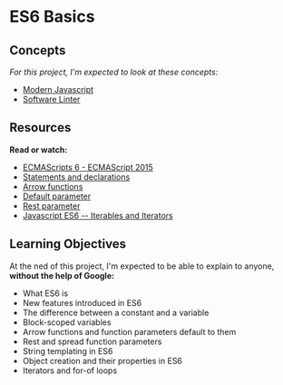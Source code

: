 # ES6 Basics
## Concepts
*For this project, I'm expected to look at these concepts:*
- [Modern Javascript](https://intranet.alxswe.com/concepts/541)
- [Software Linter](https://intranet.alxswe.com/concepts/542)

## Resources
**Read or watch:**
- [ECMAScripts 6 - ECMAScript 2015](https://intranet.alxswe.com/rltoken/NW1dFLFExQ12_hD8yvkV3A)
- [Statements and declarations](https://intranet.alxswe.com/rltoken/sroRUsUvOZV28V99MHDenw)
- [Arrow functions](https://intranet.alxswe.com/rltoken/N2WLylppCtkkX3YFFtyUHw)
- [Default parameter](https://intranet.alxswe.com/rltoken/kbw9gMO6sdeOKAY23SYVgA)
- [Rest parameter](https://intranet.alxswe.com/rltoken/erZfCvacuGVk9z1CQlJvYQ)
- [Javascript ES6 -- Iterables and Iterators](https://intranet.alxswe.com/rltoken/8v1-YerKniZTmWCoy52lpA)

## Learning Objectives
At the ned of this project, I'm expected to be able to explain to anyone, **without the help of Google:**
- What ES6 is
- New features introduced in ES6
- The difference between a constant and a variable
- Block-scoped variables
- Arrow functions and function parameters default to them
- Rest and spread function parameters
- String templating in ES6
- Object creation and their properties in ES6
- Iterators and for-of loops
